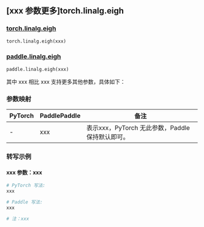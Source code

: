 ## [xxx 参数更多]torch.linalg.eigh

### [torch.linalg.eigh](https://pytorch.org/docs/1.13/generated/torch.linalg.eigh.html#torch.linalg.eigh)

```python
torch.linalg.eigh(xxx)
```

### [paddle.linalg.eigh](https://www.paddlepaddle.org.cn/documentation/docs/zh/api/paddle/linalg/eigh_cn.html)

```python
paddle.linalg.eigh(xxx)
```

其中 xxx 相比 xxx 支持更多其他参数，具体如下：

### 参数映射

| PyTorch | PaddlePaddle | 备注 |
| ------- | ------------ | ---- |
|    -    |    xxx    | 表示xxx，PyTorch 无此参数，Paddle 保持默认即可。 |

### 转写示例

#### xxx 参数：xxx
``` python
# PyTorch 写法:
xxx

# Paddle 写法:
xxx

# 注：xxx
```
